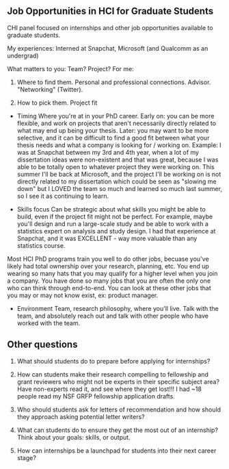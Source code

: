 ## Job Opportunities in HCI for Graduate Students
CHI panel focused on internships and other job opportunities available to graduate students.

My experiences: Interned at Snapchat, Microsoft (and Qualcomm as an undergrad)

What matters to you: Team? Project? For me: 

1. Where to find them.
Personal and professional connections. Advisor. "Networking" (Twitter).

2. How to pick them. Project fit

- Timing
Where you're at in your PhD career. Early on: you can be more flexible, and work on projects that aren't necessarily directly related to what may end up being your thesis. Later: you may want to be more selective, and it can be difficult to find a good fit between what your thesis needs and what a company is looking for / working on. Example: I was at Snapchat between my 3rd and 4th year, when a lot of my dissertation ideas were non-existent and that was great, because I was able to be totally open to whatever project they were working on. This summer I'll be back at Microsoft, and the project I'll be working on is not directly related to my dissertation which could be seen as "slowing me down" but I LOVED the team so much and learned so much last summer, so I see it as continuing to learn. 

- Skills focus
Can be strategic about what skills you might be able to build, even if the project fit might not be perfect. For example, maybe you'll design and run a large-scale study and be able to work with a statistics expert on analysis and study design. I had that experience at Snapchat, and it was EXCELLENT - way more valuable than any statistics course.

Most HCI PhD programs train you well to do other jobs, becuase you've likely had total ownership over your research, planning, etc. You end up wearing so many hats that you may qualify for a higher level when you join a company. You have done so many jobs that you are often the only one who can think through end-to-end. You can look at these other jobs that you may or may not know exist, ex: product manager.

- Environment
Team, research philosophy, where you'll live. Talk with the team, and absolutely reach out and talk with other people who have worked with the team. 

## Other questions
1. What should students do to prepare before applying for internships?

2. How can students make their research compelling to fellowship and grant reviewers who might not be experts in their specific subject area?
Have non-experts read it, and see where they get lost!!! I had ~18 people read my NSF GRFP fellowship application drafts.

3. Who should students ask for letters of recommendation and how should they approach asking potential letter writers? 

4. What can students do to ensure they get the most out of an internship? Think about your goals: skills, or output.

5. How can internships be a launchpad for students into their next career stage?


